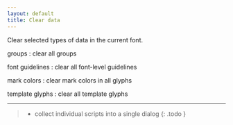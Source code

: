 ```yaml
---
layout: default
title: Clear data
---
```


Clear selected types of data in the current font.

<div class='row'>

<div class='col' markdown='1'>
</div>

<div class='col' markdown='1'>
groups
: clear all groups

font guidelines
: clear all font-level guidelines

mark colors
: clear mark colors in all glyphs

template glyphs
: clear all template glyphs
</div>

</div>

- - -

> - collect individual scripts into a single dialog
{: .todo }
